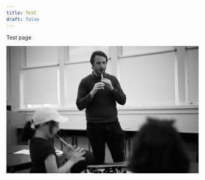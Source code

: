 ```yaml
---
title: Test
draft: false
---
```

Test page

![](e1e33830-72f8-4ab0-b677-bad815583f90-1_all_23571.jpg)

